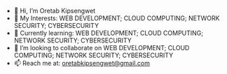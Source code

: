 - 👋 Hi, I’m Oretab Kipsengwet
- 👀 My Interests: WEB DEVELOPMENT; CLOUD COMPUTING; NETWORK SECURITY; CYBERSECURITY
- 🌱 Currently learning: WEB DEVELOPMENT; CLOUD COMPUTING; NETWORK SECURITY; CYBERSECURITY
- 💞️ I’m looking to collaborate on WEB DEVELOPMENT; CLOUD COMPUTING; NETWORK SECURITY; CYBERSECURITY
- 📫 Reach me at: oretabkipsengwet@gmail.com

<!---
oretabkipsengwet/oretabkipsengwet is a ✨ special ✨ repository because its `README.md` (this file) appears on your GitHub profile.
You can click the Preview link to take a look at your changes.
--->
